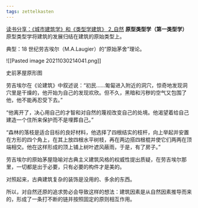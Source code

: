 ```yaml
---
tags: zettelkasten
---
```

[读书分享：《城市建筑学》和《类型学建筑》 2_自然](https://www.sohu.com/a/304270698_777239)
**原型类型学（第一类型学）**
原型类型学将建筑的发展归结在建筑的原始类型上。

典型：18 世纪劳吉埃尔（M.A.Laugier）的“原始茅舍”理论。

![[Pasted image 20211030214041.png]]

史前茅屋原形图

劳吉埃尔在《论建筑》中叙述说：“初民……匍匐进入附近的洞穴，惊奇地发现洞穴里是干燥的，他开始为自己的发现欢欣。但不久，黑暗和污秽的空气又包围了他，他不能再忍受下去。”

“他离开了，决心用自己的才智和对自然的蔑视改变自己的处境。他渴望着给自己建造一个住所来保护而不是埋葬自己。”

“森林的落枝是适合目标的良好材料，他选择了四根结实的枝杆，向上举起并安置在方形的四个角上，在其上放四根水平树枝，再在两边搭四根棍并使它们两两在顶端相交。他在这样形成的顶上铺上树叶遮风蔽雨，于是，有了房子。”

劳吉埃尔的原始茅屋隐喻对古典主义建筑风格的权威性提出质疑，在劳吉埃尔那里，一切都是出于必要，只有必要的构件才是美的。

对照起来，古典建筑复杂的装饰是没用的、多余的东西。

所以，对自然还原的追求势必会导致这样的想法：建筑因素是从自然因素推导而来的，形成了一条打不断的链并按照固定的原则相互作用。